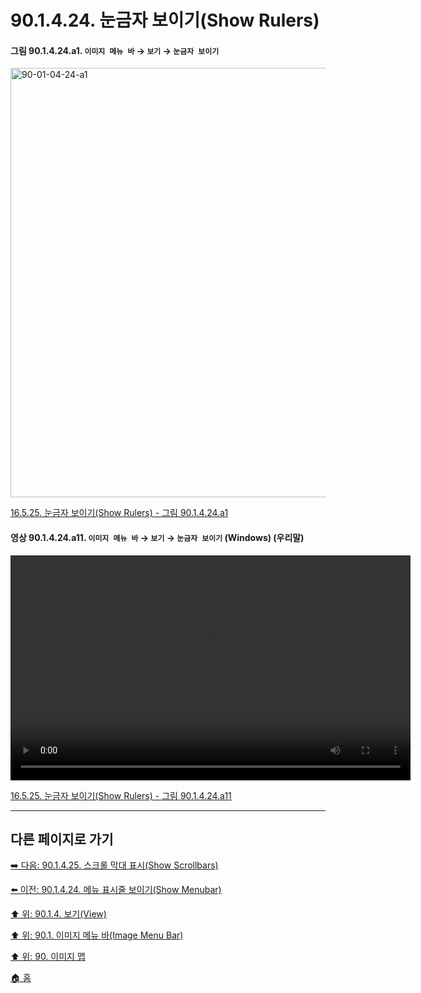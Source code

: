 # 90.1.4.24. 눈금자 보이기(Show Rulers)

<a id="90-01-04-24-a1"></a>

#### 그림 90.1.4.24.a1. `이미지 메뉴 바` → `보기` → `눈금자 보이기`
<img width="940" height="687" alt="90-01-04-24-a1" src="https://github.com/user-attachments/assets/95b40b59-6c08-4a79-a910-e569d424b0f5" />

[16.5.25. 눈금자 보이기(Show Rulers) - 그림 90.1.4.24.a1](./16-05-25-show_rulers.md#90-01-04-24-a1)

<a id="90-01-04-24-a11"></a>

#### 영상 90.1.4.24.a11. `이미지 메뉴 바` → `보기` → `눈금자 보이기` (Windows) (우리말)
<video controls="controls" width="640" height="360" src="https://github.com/user-attachments/assets/2c85c7c9-d588-4605-85dd-57c94b25d1ee"></video>

[16.5.25. 눈금자 보이기(Show Rulers) - 그림 90.1.4.24.a11](./16-05-25-show_rulers.md#90-01-04-24-a11)

***

## 다른 페이지로 가기

[➡️ 다음: 90.1.4.25. 스크롤 막대 표시(Show Scrollbars)](./90-01-04-25-show_scrollbars.md)

[⬅️ 이전: 90.1.4.24. 메뉴 표시줄 보이기(Show Menubar)](./90-01-04-24-show_menubar.md)

[⬆️ 위: 90.1.4. 보기(View)](./90-01-04-00-view.md)

[⬆️ 위: 90.1. 이미지 메뉴 바(Image Menu Bar)](./90-01-00-image-menu-bar.md)

[⬆️ 위: 90. 이미지 맵](./90-00-image-map.md)

[🏠 홈](./00-home.md)
